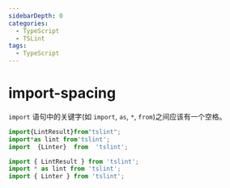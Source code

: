 ```yaml
---
sidebarDepth: 0
categories:
  - TypeScript
  - TSLint
tags:
  - TypeScript
---
```


# import-spacing

`import` 语句中的关键字(如 `import`, `as`, `*`, `from`)之间应该有一个空格。

<div class="code-style bad">

<!-- prettier-ignore -->
```ts
import{LintResult}from"tslint";
import*as lint from'tslint';
import  {Linter}  from  'tslint';
```

</div>
<div class="code-style good">

```ts
import { LintResult } from 'tslint';
import * as lint from 'tslint';
import { Linter } from 'tslint';
```

</div>
